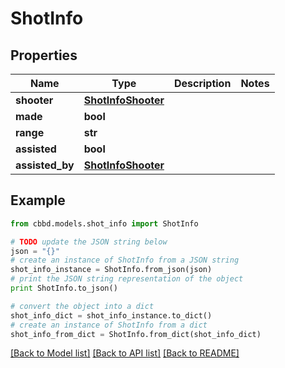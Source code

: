# ShotInfo


## Properties
Name | Type | Description | Notes
------------ | ------------- | ------------- | -------------
**shooter** | [**ShotInfoShooter**](ShotInfoShooter.md) |  | 
**made** | **bool** |  | 
**range** | **str** |  | 
**assisted** | **bool** |  | 
**assisted_by** | [**ShotInfoShooter**](ShotInfoShooter.md) |  | 

## Example

```python
from cbbd.models.shot_info import ShotInfo

# TODO update the JSON string below
json = "{}"
# create an instance of ShotInfo from a JSON string
shot_info_instance = ShotInfo.from_json(json)
# print the JSON string representation of the object
print ShotInfo.to_json()

# convert the object into a dict
shot_info_dict = shot_info_instance.to_dict()
# create an instance of ShotInfo from a dict
shot_info_from_dict = ShotInfo.from_dict(shot_info_dict)
```
[[Back to Model list]](../README.md#documentation-for-models) [[Back to API list]](../README.md#documentation-for-api-endpoints) [[Back to README]](../README.md)


